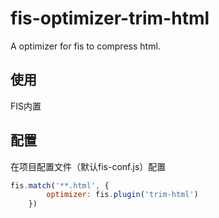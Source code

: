 # fis-optimizer-trim-html

A optimizer for fis to compress html.

## 使用

FIS内置

## 配置

在项目配置文件（默认fis-conf.js）配置

```javascript
fis.match('**.html', {
        optimizer: fis.plugin('trim-html')
    })
```

